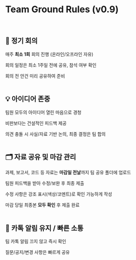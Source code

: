 # Team Ground Rules (v0.9)
<br>


## 📅 정기 회의

매주 **최소 1회** 회의 진행 (온라인/오프라인 자유)

회의 일정은 최소 1주일 전에 공유, 참석 여부 확인

회의 전 안건 미리 공유하여 준비  
<br>



## 💡 아이디어 존중

팀원 모두의 아이디어 열린 마음으로 경청

비판보다는 건설적인 피드백 제공

의견 충돌 시 사실/자료 기반 논의, 최종 결정은 팀 합의  
<br>

## 🗂️ 자료 공유 및 마감 관리

과제, 보고서, 코드 등 자료는 **마감일 전날**까지 팀 공유 폴더에 업로드

팀원 피드백을 받아 수정/보완 후 최종 제출

수정 사항은 강조 표시(색상/코멘트)로 확인 가능하게 작성

마감 당일 최종본 **모두 확인** 후 제출 완료  
<br>


## 📲 카톡 알림 유지 / 빠른 소통

팀 카톡 알림 끄지 않고 즉시 확인

질문/공지/변경 사항은 빠르게 공유
